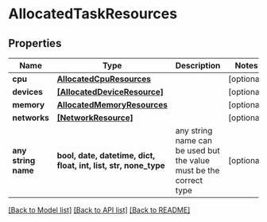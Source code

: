 # AllocatedTaskResources


## Properties
Name | Type | Description | Notes
------------ | ------------- | ------------- | -------------
**cpu** | [**AllocatedCpuResources**](AllocatedCpuResources.md) |  | [optional] 
**devices** | [**[AllocatedDeviceResource]**](AllocatedDeviceResource.md) |  | [optional] 
**memory** | [**AllocatedMemoryResources**](AllocatedMemoryResources.md) |  | [optional] 
**networks** | [**[NetworkResource]**](NetworkResource.md) |  | [optional] 
**any string name** | **bool, date, datetime, dict, float, int, list, str, none_type** | any string name can be used but the value must be the correct type | [optional]

[[Back to Model list]](../README.md#documentation-for-models) [[Back to API list]](../README.md#documentation-for-api-endpoints) [[Back to README]](../README.md)



